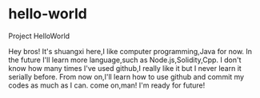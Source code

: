 # hello-world
Project HelloWorld

Hey bros!
It's shuangxi here,I like computer programming,Java for now.
In the future I'll learn more language,such as Node.js,Solidity,Cpp.
I don't know how many times I've used github,I really like it but I never learn it serially before.
From now on,I'll learn how to use github and commit my codes as much as I can.
come on,man! I'm ready for future!
